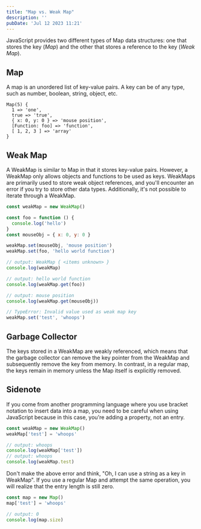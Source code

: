 ```yaml
---
title: "Map vs. Weak Map"
description: ''
pubDate: 'Jul 12 2023 11:21'
---
```


JavaScript provides two different types of Map data structures: one that stores the key (_Map_) and the other that stores a reference to the key (_Weak Map_).

## Map

A map is an unordered list of key-value pairs. A key can be of any type, such as number, boolean, string, object, etc.

```text
Map(5) {
  1 => 'one',
  true => 'true',
  { x: 0, y: 0 } => 'mouse position',
  [Function: foo] => 'function',
  [ 1, 2, 3 ] => 'array'
}
```

## Weak Map

A WeakMap is similar to Map in that it stores key-value pairs. However, a WeakMap only allows objects and functions to be used as keys. WeakMaps are primarily used to store weak object references, and you'll encounter an error if you try to store other data types. Additionally, it's not possible to iterate through a WeakMap.

```js
const weakMap = new WeakMap()

const foo = function () {
  console.log('hello')
}
const mouseObj = { x: 0, y: 0 }

weakMap.set(mouseObj, 'mouse position')
weakMap.set(foo, 'hello world function')

// output: WeakMap { <items unknown> }
console.log(weakMap)

// output: hello world function
console.log(weakMap.get(foo))

// output: mouse position
console.log(weakMap.get(mouseObj))

// TypeError: Invalid value used as weak map key
weakMap.set('test', 'whoops')
```

## Garbage Collector

The keys stored in a WeakMap are weakly referenced, which means that the garbage collector can remove the key pointer from the WeakMap and subsequently remove the key from memory. In contrast, in a regular map, the keys remain in memory unless the Map itself is explicitly removed.

## Sidenote

If you come from another programming language where you use bracket notation to insert data into a map, you need to be careful when using JavaScript because in this case, you're adding a property, not an entry.

```js
const weakMap = new WeakMap()
weakMap['test'] = 'whoops'

// output: whoops
console.log(weakMap['test'])
// output: whoops
console.log(weakMap.test)
```

Don't make the above error and think, "Oh, I can use a string as a key in WeakMap". If you use a regular Map and attempt the same operation, you will realize that the entry length is still zero.

```js
const map = new Map()
map['test'] = 'whoops'

// output: 0
console.log(map.size)
```
